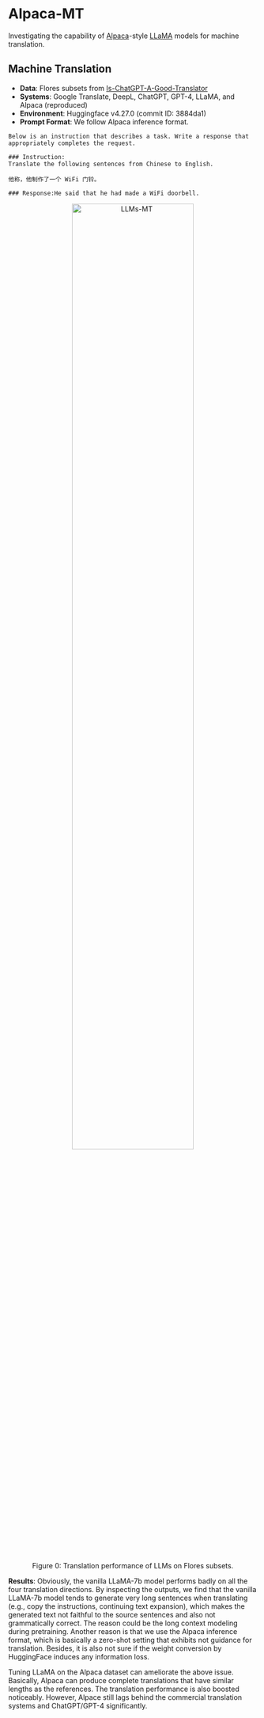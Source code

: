 # Alpaca-MT
Investigating the capability of [Alpaca](https://github.com/tatsu-lab/stanford_alpaca)-style [LLaMA](https://github.com/facebookresearch/llama) models for machine translation.


## Machine Translation

- **Data**: Flores subsets from [Is-ChatGPT-A-Good-Translator](https://github.com/wxjiao/Is-ChatGPT-A-Good-Translator)
- **Systems**: Google Translate, DeepL, ChatGPT, GPT-4, LLaMA, and Alpaca (reproduced)
- **Environment**: Huggingface v4.27.0 (commit ID: 3884da1)
- **Prompt Format**: We follow Alpaca inference format.
```
Below is an instruction that describes a task. Write a response that appropriately completes the request.

### Instruction:
Translate the following sentences from Chinese to English.

他称，他制作了一个 WiFi 门铃。

### Response:He said that he had made a WiFi doorbell.
```

<div align="center">
    <img width="70%" alt="LLMs-MT" src="https://user-images.githubusercontent.com/31032829/226847369-0251755e-5777-46c9-afb2-cde4b3a5ab73.png">
    <p class="image-caption">Figure 0: Translation performance of LLMs on Flores subsets.</p>
</div>

**Results**:
Obviously, the vanilla LLaMA-7b model performs badly on all the four translation directions. By inspecting the outputs, we find that the vanilla LLaMA-7b model tends to generate very long sentences when translating (e.g., copy the instructions, continuing text expansion), which makes the generated text not faithful to the source sentences and also not grammatically correct. The reason could be the long context modeling during pretraining. Another reason is that we use the Alpaca inference format, which is basically a zero-shot setting that exhibits not guidance for translation. Besides, it is also not sure if the weight conversion by HuggingFace induces any information loss. 

Tuning LLaMA on the Alpaca dataset can ameliorate the above issue. Basically, Alpaca can produce complete translations that have similar lengths as the references. The translation performance is also boosted noticeably. However, Alpace still lags behind the commercial translation systems and ChatGPT/GPT-4 significantly.




